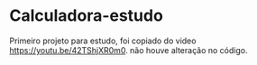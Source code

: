 # Calculadora-estudo

Primeiro projeto para estudo, foi copiado do video https://youtu.be/42TShjXR0m0.
não houve alteração no código.
